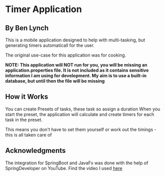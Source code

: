 # Timer Application
## By Ben Lynch


This is a mobile application designed to help with multi-tasking, but generating timers automaticall for the user.

The original use-case for this application was for cooking.

**NOTE: This application will NOT run for you, you will be missing an application.properties file. It is not included as it contains sensitive information I am using for development.
My aim is to use a built-in database, but until then the file will be missing**


## How it Works

You can create Presets of tasks, these task so assign a duration
When you start the preset, the application will calculate and create timers for each task in the preset.

This means you don't have to set them yourself or work out the timings - this is all taken care of





## Acknowledgments

The integration for SpringBoot and JavaFx was done with the help of SpringDeveloper on YouTube. Find the video I used [here](https://www.youtube.com/watch?v=lPy9mc_O_gU&t=578s&ab_channel=SpringDeveloper)